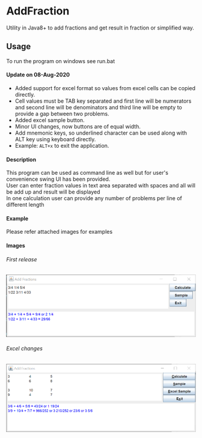 # AddFraction
Utility in Java8+ to add fractions and get result in fraction or simplified way.

## Usage<br>
To run the program on windows see run.bat<br>

#### Update on 08-Aug-2020<br>
 - Added support for excel format so values from excel cells can be copied directly.
 - Cell values must be TAB key separated and first line will be numerators and second line will be denominators and third line will be empty to provide a gap between two problems.
 - Added excel sample button.
 - Minor UI changes, now buttons are of equal width.
 - Add mnemonic keys, so underlined character can be used along with ALT key using keyboard directly.
 - Example: `ALT+x` to exit the application.

#### Description<br>
This program can be used as command line as well but for user's convenience swing UI has been provided.<br>
User can enter fraction values in text area separated with spaces and all will be add up and result will be displayed<br>
In one calculation user can provide any number of problems per line of different length<br>

#### Example<br>
Please refer attached images for examples<br>

#### Images<br>
###### First release<br>
![Image of Yaktocat](https://github.com/svermaji/AddFraction/blob/master/add-fraction.png) 
###### Excel changes<br>
![Image of Yaktocat](https://github.com/svermaji/AddFraction/blob/master/add-fraction-excel.png) 
